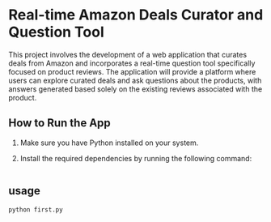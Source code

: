 # Real-time Amazon Deals Curator and Question Tool

This project involves the development of a web application that curates deals from Amazon and incorporates a real-time question tool specifically focused on product reviews. The application will provide a platform where users can explore curated deals and ask questions about the products, with answers generated based solely on the existing reviews associated with the product.

## How to Run the App

1. Make sure you have Python installed on your system.

2. Install the required dependencies by running the following command:

    ````pip install -r requirements.txt
## usage
    python first.py
